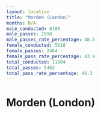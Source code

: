 ```yaml
---
layout: location
title: "Morden (London)"
months: N/A
male_conducted: 6186
male_passes: 2998
male_passes_rate_percentage: 48.5
female_conducted: 5618
female_passes: 2464
female_pass_rate_percentage: 43.9
total_conducted: 11804
total_passes: 5462
total_pass_rate_percentage: 46.3
---
```


# Morden (London)
